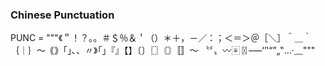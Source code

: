 ### Chinese Punctuation
PUNC = """《＂！？｡。＃＄％＆＇（）＊＋，－／：；＜＝＞＠［＼］＾＿｀｛｜｝～｟｠｢｣､、〃》「」『』【】〔〕〖〗〘〙〚〛〜
〝〞〟〰〾〿–—‘’‛“”„‟…‧﹏"""


